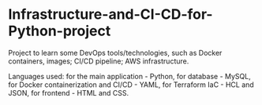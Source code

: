 # Infrastructure-and-CI-CD-for-Python-project
Project to learn some DevOps tools/technologies, such as Docker containers, images; CI/CD pipeline; AWS infrastructure. 

Languages used: for the main application - Python, for database - MySQL, for Docker containerization and CI/CD - YAML, for Terraform IaC - HCL and JSON, for frontend - HTML and CSS. 
